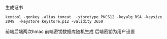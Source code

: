 生成证书
```shell
keytool -genkey -alias tomcat  -storetype PKCS12 -keyalg RSA -keysize 2048  -keystore keystore.p12 -validity 3650
```

前端后端两次hmac
前端密钥数据库随机生成
后端密钥为用户设置